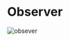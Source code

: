 # Observer
![obsever](https://github.com/VictorGuui/Bertoti/assets/101465349/27d9a84c-aec4-4a7b-adb3-2d04f0db4f76)
